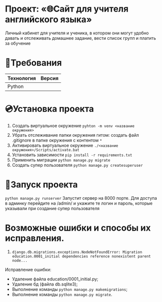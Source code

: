 # Проект: «🌐Сайт для учителя английского языка»

Личный кабинет для учителя и ученика, в котором они могут удобно давать и отслеживать домашнее задание, вести список групп и платить за обучение

# 📄Требования

| Технология  | Версия  |
| ----------- | ------- |
| Python      |         |

# 💿Установка проекта

1. Создать виртуальное окружение `pyhton -m venv <название окружения>`
3. Убрать отслеживание папки окружения гитом: создать файл .gitignore в папке окружения с контентом `*`
4. Активировать виртуальное окружение `./<название окружения>/Scripts/activate.bat`
5. Установить зависимости `pip install -r requirements.txt`
6. Применить миграции `python manage.py migrate`
7. Создать супер пользователя `python manage.py createsuperuser`


# 🚀Запуск проекта

`python manage.py runserver` Запустит сервер на 8000 порте. Для доступа в админку перейдите на /admin/ и укажите те логин и пароль, которые указывали при создание супер пользователя

# Возможные ошибки и способы их исправления.
1. `django.db.migrations.exceptions.NodeNotFoundError: Migration education.0001_initial dependencies reference nonexistent parent node...`

Исправление ошибки:
- Удаление файла education/0001_initial.py;
- Удаление бд (файла db.sqlite3);
- Выполнение команды `python manage.py makemigrations`;
- Выполнение команды `python manage.py migrate`.



